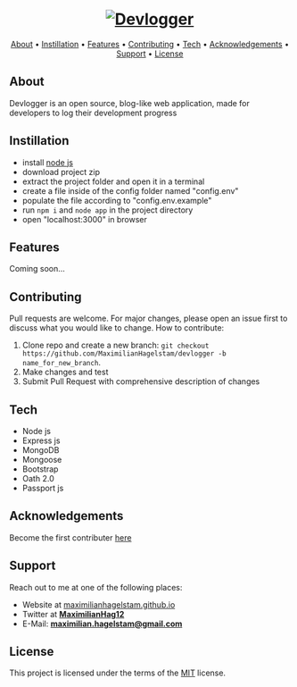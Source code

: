 <h1 align="center">
  <br>
  <a href="https://github.com/MaximilianHagelstam/devlogger/"><img src="https://lh3.googleusercontent.com/pw/ACtC-3feKBv7Tp8_Su7nToE1ocO_HmJ_hekz8LGqojgMQy83m7jV8N7-4V8xOEC2qP3Yvl0Kf9pTbONgzQypTEDtPH77TDg3FrBWFVqvLIQKNC0o7cGeHYHZoshacm4_iYN1tKQx6hPrnRrFn0CPWK0-IfIH=w455-h100-no?authuser=0" alt="Devlogger"></a>
</h1>
      
<p align="center">
  <a href="#about">About</a> •
  <a href="#instillation">Instillation</a> •
  <a href="#features">Features</a> •
  <a href="#contributing">Contributing</a> •
  <a href="#tech">Tech</a> •
  <a href="#acknowledgements">Acknowledgements</a> •
  <a href="#support">Support</a> •
  <a href="#license">License</a>
</p>

## About

Devlogger is an open source, blog-like web application, made for developers to log their development progress

## Instillation

- install [node js](https://nodejs.org)
- download project zip
- extract the project folder and open it in a terminal
- create a file inside of the config folder named "config.env"
- populate the file according to "config.env.example"
- run `npm i` and `node app` in the project directory
- open "localhost:3000" in browser

## Features

Coming soon...

## Contributing

Pull requests are welcome. For major changes, please open an issue first to discuss what you would like to change.
How to contribute:
1. Clone repo and create a new branch: `git checkout https://github.com/MaximilianHagelstam/devlogger -b name_for_new_branch`.
2. Make changes and test
3. Submit Pull Request with comprehensive description of changes

## Tech

- Node js
- Express js
- MongoDB
- Mongoose
- Bootstrap
- Oath 2.0
- Passport js

## Acknowledgements

Become the first contributer [here](#contributing)

## Support

Reach out to me at one of the following places:

- Website at [maximilianhagelstam.github.io](https://maximilianhagelstam.github.io/)
- Twitter at **[MaximilianHag12](https://twitter.com/MaximilianHag12)**
- E-Mail: **maximilian.hagelstam@gmail.com**

## License

This project is licensed under the terms of the [MIT](https://choosealicense.com/licenses/mit/) license.
